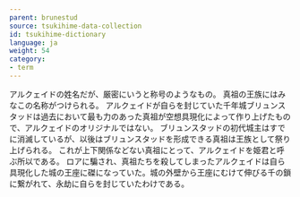 ```yaml
---
parent: brunestud
source: tsukihime-data-collection
id: tsukihime-dictionary
language: ja
weight: 54
category:
- term
---
```


アルクェイドの姓名だが、厳密にいうと称号のようなもの。
真祖の王族にはみなこの名称がつけられる。
アルクェイドが自らを封じていた千年城ブリュンスタッドは過去において最も力のあった真祖が空想具現化によって作り上げたもので、アルクェイドのオリジナルではない。
ブリュンスタッドの初代城主はすでに消滅しているが、以後はブリュンスタッドを形成できる真祖は王族として祭り上げられる。
これが上下関係などない真祖にとって、アルクェイドを姫君と呼ぶ所以である。
ロアに騙され、真祖たちを殺してしまったアルクェイドは自ら具現化した城の王座に磔になっていた。城の外壁から王座にむけて伸びる千の鎖に繋がれて、永劫に自らを封じていたわけである。
